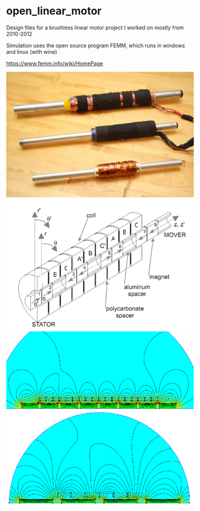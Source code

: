 # open_linear_motor
Design files for a brushless linear motor project I worked on mostly from 2010-2012

Simulation uses the open source program FEMM, which runs in windows and linux (with wine)

https://www.femm.info/wiki/HomePage


!["a view of the actuators"](images/actuators.jpg)
!["construction"](images/motor.png)
!["motor sim 1"](images/motor_sim.png)
!["motor sim 2"](images/motor_sim_2.png)